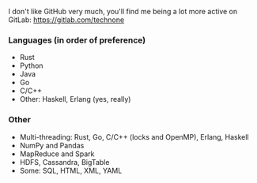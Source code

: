 I don't like GitHub very much, you'll find me being a lot more active on GitLab: https://gitlab.com/technone


### Languages (in order of preference)
* Rust
* Python
* Java
* Go
* C/C++
* Other: Haskell, Erlang (yes, really)

### Other
* Multi-threading: Rust, Go, C/C++ (locks and OpenMP), Erlang, Haskell
* NumPy and Pandas
* MapReduce and Spark
* HDFS, Cassandra, BigTable
* Some: SQL, HTML, XML, YAML

<!--
**NestorSkiad/NestorSkiad** is a ✨ _special_ ✨ repository because its `README.md` (this file) appears on your GitHub profile.

Here are some ideas to get you started:

- 🔭 I’m currently working on ...
- 🌱 I’m currently learning ...
- 👯 I’m looking to collaborate on ...
- 🤔 I’m looking for help with ...
- 💬 Ask me about ...
- 📫 How to reach me: ...
- 😄 Pronouns: ...
- ⚡ Fun fact: ...
-->
